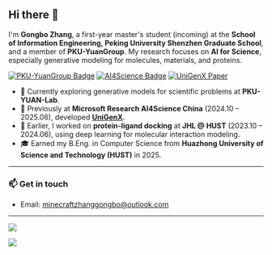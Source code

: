 ## Hi there 👋

I'm **Gongbo Zhang**, a first-year master's student (incoming) at the **School of Information Engineering, Peking University Shenzhen Graduate School**, and a member of **PKU-YuanGroup**. My research focuses on **AI for Science**, especially generative modeling for molecules, materials, and proteins.

[![PKU-YuanGroup Badge](https://img.shields.io/badge/🎓-PKU%20YuanGroup%20-red)](https://github.com/PKU-YuanGroup/)
[![AI4Science Badge](https://img.shields.io/badge/🧬-MSR%20AI%20for%20Science-blueviolet)](https://www.microsoft.com/en-us/research/lab/microsoft-research-ai-for-science/)
[![UniGenX Paper](https://img.shields.io/badge/🚀-UniGenX-orange)](https://arxiv.org/abs/2503.06687)

- 🔬 Currently exploring generative models for scientific problems at **PKU-YUAN-Lab**.
- 🧪 Previously at **Microsoft Research AI4Science China** (2024.10 – 2025.06), developed **[UniGenX](https://arxiv.org/abs/2503.06687)**.
- 🧠 Earlier, I worked on **protein-ligand docking** at **JHL @ HUST** (2023.10 – 2024.06), using deep learning for molecular interaction modeling.
- 🎓 Earned my B.Eng. in Computer Science from **Huazhong University of Science and Technology (HUST)** in 2025.

---

### 📫 Get in touch

- Email: [minecraftzhanggongbo@outlook.com](mailto:minecraftzhanggongbo@outlook.com)

---

![](https://github-readme-stats.vercel.app/api?username=Nobody-Zhang&count_private=true&show_icons=true&theme=transparent)

[![](https://github-readme-stats.vercel.app/api/top-langs/?username=Nobody-Zhang&layout=compact&hide=javascript,html,c,css,scss,typescript,xml)](https://github.com/anuraghazra/github-readme-stats)
